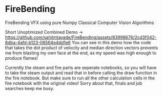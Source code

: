 # FireBending
FireBending VFX using pure Numpy Classical Computer Vision Algorithms

Short Unoptimized Combined Demo ->
https://github.com/sahilmtayade/FireBending/assets/83998676/2cd3f042-8dba-4afd-b123-06564e4dd1e6
You can see in this demo how the code that takes the dot product of velocity and median direction vectors prevents me from blasting my own face at the end, as my speed was high enough to produce flames!


Currently the steam and fire parts are seperate notebooks, so you will have to take the steam output and read that in before calling the draw function in the fire notebook. But make sure to run all the other calculation cells in the fire notebook with the original video! Sorry about that, finals and job searches keep me busy.
